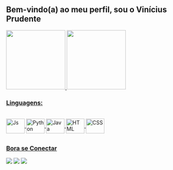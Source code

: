 ## Bem-vindo(a) ao meu perfil, sou o Vinícius Prudente 

<div>
  <a href="https://github.com/Vinnyszz">
  <img height="160em" src="https://github-readme-stats.vercel.app/api?username=Vinnyszz&show_icons=true&theme=dark">
  <img height="160em" src="https://github-readme-stats.vercel.app/api/top-langs/?username=Vinnyszz&layout=compact&theme=dark&langs_count=8"
</div>

### Linguagens:
<div style ="display inline block"><br>
  <img align="center" alt="Js" height="40" width="50" src="https://cdn.jsdelivr.net/gh/devicons/devicon@latest/icons/javascript/javascript-plain.svg">
  <img align="center" alt="Python" height="40" width="50" src="https://cdn.jsdelivr.net/gh/devicons/devicon@latest/icons/python/python-plain-wordmark.svg">
  <img align="center" alt="Java" height="40" width="50" src="https://cdn.jsdelivr.net/gh/devicons/devicon@latest/icons/java/java-original-wordmark.svg">
  <img align="center" alt="HTML" height="40" width="50" src="https://cdn.jsdelivr.net/gh/devicons/devicon@latest/icons/html5/html5-plain-wordmark.svg">
  <img align="center" alt="CSS" height="40" width="50" src="https://cdn.jsdelivr.net/gh/devicons/devicon@latest/icons/css3/css3-plain-wordmark.svg">
</div>

##

### Bora se Conectar
<div>
  <a href="mailto:vinnyprudente07@gmail.com" target="_blank"><img src="https://img.shields.io/badge/Gmail-D14836?style=for-the-badge&logo=gmail&logoColor=white"></a>
  <a href="https://www.linkedin.com/in/viniciusprudente/" target="_blank"><img src="https://img.shields.io/badge/LinkedIn-0077B5?style=for-the-badge&logo=linkedin&logoColor=white"></a>
  <a href="https://www.instagram.com/vinnyszz/" target="_blank"><img src="https://img.shields.io/badge/Instagram-E4405F?style=for-the-badge&logo=instagram&logoColor=white"></a>
</div>
